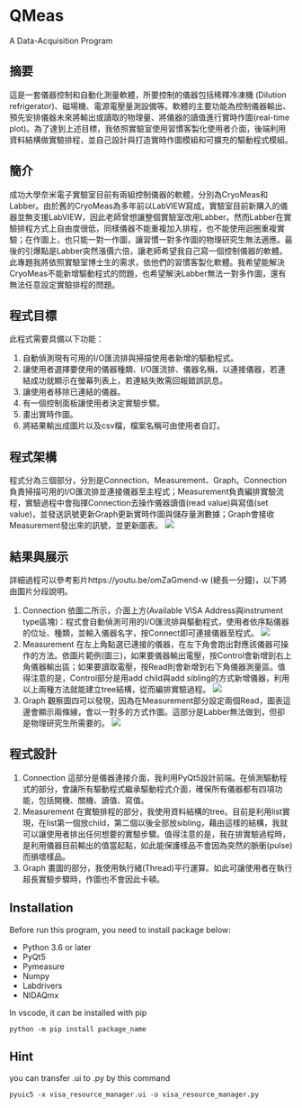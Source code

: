 # QMeas
A Data-Acquisition Program

## 摘要
這是一套儀器控制和自動化測量軟體，所要控制的儀器包括稀釋冷凍機 (Dilution refrigerator)、磁場機、電源電壓量測設備等。軟體的主要功能為控制儀器輸出、預先安排儀器未來將輸出或讀取的物理量、將儀器的讀值進行實時作圖(real-time plot)。為了達到上述目標，我依照實驗室使用習慣客製化使用者介面，後端利用資料結構做實驗排程，並自己設計與打造實時作圖模組和可擴充的驅動程式模組。

## 簡介
成功大學奈米電子實驗室目前有兩組控制儀器的軟體，分別為CryoMeas和Labber。由於舊的CryoMeas為多年前以LabVIEW寫成，實驗室目前新購入的儀器並無支援LabVIEW，因此老師曾想讓整個實驗室改用Labber。然而Labber在實驗排程方式上自由度很低，同樣儀器不能重複加入排程，也不能使用迴圈重複實驗；在作圖上，也只能一對一作圖，讓習慣一對多作圖的物理研究生無法適應。最後的引爆點是Labber突然漲價六倍，讓老師希望我自己寫一個控制儀器的軟體。
此專題我將依照實驗室博士生的需求，依他們的習慣客製化軟體。我希望能解決CryoMeas不能新增驅動程式的問題，也希望解決Labber無法一對多作圖，還有無法任意設定實驗排程的問題。

## 程式目標
此程式需要具備以下功能：
1.	自動偵測現有可用的I/O匯流排與掃描使用者新增的驅動程式。
2.	讓使用者選擇要使用的儀器種類、I/O匯流排、儀器名稱，以連接儀器，若連結成功就顯示在螢幕列表上，若連結失敗需回報錯誤訊息。
3.	讓使用者移除已連結的儀器。
4.	有一個控制面板讓使用者決定實驗步驟。
5.	畫出實時作圖。
6.	將結果輸出成圖片以及csv檔，檔案名稱可由使用者自訂。

## 程式架構
程式分為三個部分，分別是Connection、Measurement、Graph。Connection負責掃描可用的I/O匯流排並連接儀器至主程式；Measurement負責編排實驗流程，實驗過程中會指揮Connection去操作儀器讀值(read value)與寫值(set value)，並發送訊號更新Graph更新實時作圖與儲存量測數據；Graph會接收Measurement發出來的訊號，並更新圖表。
![](https://i.imgur.com/ueL3XPM.png)

## 結果與展示
詳細過程可以參考影片https://youtu.be/omZaGmend-w (總長一分鐘)，以下將由圖片分段說明。
1. Connection
依圖二所示，介面上方(Available VISA Address與instrument type區塊)：程式會自動偵測可用的I/O匯流排與驅動程式，使用者依序點儀器的位址、種類，並輸入儀器名字，按Connect即可連接儀器至程式。
![](https://i.imgur.com/QVYu62a.png)
2. Measurement
在左上角點選已連接的儀器，在左下角會跑出對應該儀器可操作的方法。依圖片範例(圖三)，如果要儀器輸出電壓，按Control會新增到右上角儀器輸出區；如果要讀取電壓，按Read則會新增到右下角儀器測量區。值得注意的是，Control部分是用add child與add sibling的方式新增儀器，利用以上兩種方法就能建立tree結構，從而編排實驗過程。
![](https://i.imgur.com/kZNb76J.png)
3. Graph
觀察圖四可以發現，因為在Measurement部分設定兩個Read，圖表這邊會顯示兩條線，會以一對多的方式作圖。這部分是Labber無法做到，但卻是物理研究生所需要的。
![](https://i.imgur.com/IsX7jMN.png)

## 程式設計
1. Connection
這部分是儀器連接介面，我利用PyQt5設計前端。在偵測驅動程式的部分，會讓所有驅動程式繼承驅動程式介面，確保所有儀器都有四項功能，包括開機、關機、讀值、寫值。
2. Measurement
在實驗排程的部分，我使用資料結構的tree。目前是利用list實現，在list第一個放child，第二個以後全部放sibling，藉由這樣的結構，我就可以讓使用者排出任何想要的實驗步驟。值得注意的是，我在排實驗過程時，是利用儀器目前輸出的值當起點，如此能保護樣品不會因為突然的脈衝(pulse)而損壞樣品。
3. Graph
畫圖的部分，我使用執行緒(Thread)平行運算。如此可讓使用者在執行超長實驗步驟時，作圖也不會因此卡頓。

## Installation
Before run this program, you need to install package below:
- Python 3.6 or later
- PyQt5
- Pymeasure
- Numpy
- Labdrivers
- NIDAQmx

In vscode, it can be installed with pip

    python -m pip install package_name

## Hint
you can transfer .ui to .py by this command

    pyuic5 -x visa_resource_manager.ui -o visa_resource_manager.py